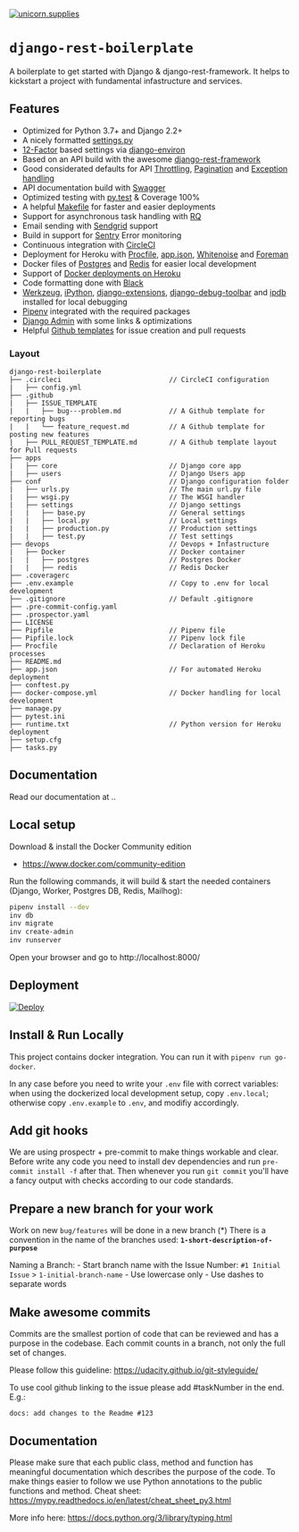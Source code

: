[![unicorn.supplies](https://img.shields.io/badge/made%20by-Automagically-blue.svg)](https://www.unicorn.supplies/)

# `django-rest-boilerplate`

A boilerplate to get started with Django & django-rest-framework. It helps to kickstart a project with fundamental infastructure and services. 

## Features

* Optimized for Python 3.7+ and Django 2.2+
* A nicely formatted [settings.py](https://docs.djangoproject.com/en/2.2/ref/settings/)
* [12-Factor](12factor.net) based settings via [django-environ](12factor.net)
* Based on an API build with the awesome [django-rest-framework](https://www.django-rest-framework.org)
* Good considerated defaults for API [Throttling](https://www.django-rest-framework.org/api-guide/throttling/), [Pagination](https://www.django-rest-framework.org/api-guide/pagination/) and [Exception handling](https://www.django-rest-framework.org/api-guide/exceptions/)
* API documentation build with [Swagger](https://swagger.io)
* Optimized testing with [py.test](https://docs.pytest.org/en/latest/) & Coverage 100%
* A helpful [Makefile](https://en.wikipedia.org/wiki/Make_(software)) for faster and easier deployments
* Support for asynchronous task handling with [RQ](https://python-rq.org)
* Email sending with [Sendgrid](https://sendgrid.com) support
* Build in support for [Sentry](https://sentry.io) Error monitoring
* Continuous integration with [CircleCI](https://circleci.com)
* Deployment for Heroku with [Procfile](https://devcenter.heroku.com/articles/procfile), [app.json](https://devcenter.heroku.com/articles/app-json-schema), [Whitenoise](https://devcenter.heroku.com/articles/django-assets) and [Foreman](https://devcenter.heroku.com/articles/heroku-local#run-your-app-locally-using-foreman)
* Docker files of [Postgres](https://www.postgresql.org) and [Redis](https://redis.io) for easier local development 
* Support of [Docker deployments on Heroku](https://devcenter.heroku.com/categories/deploying-with-docker)
* Code formatting done with [Black](https://www.mattlayman.com/blog/2018/python-code-black/)
* [Werkzeug](https://github.com/joeyespo/django-werkzeug), [iPython](https://ipython.org/install.html), [django-extensions](https://github.com/django-extensions/django-extensions), [django-debug-toolbar](https://github.com/jazzband/django-debug-toolbar) and [ipdb](https://pypi.org/project/ipdb/) installed for local debugging
* [Pipenv](https://github.com/pypa/pipenv) integrated with the required packages
* [Django Admin](https://docs.djangoproject.com/en/2.2/ref/contrib/admin/) with some links & optimizations
* Helpful [Github templates](https://help.github.com/en/articles/about-issue-and-pull-request-templates) for issue creation and pull requests 

### Layout

```
django-rest-boilerplate
├── .circleci                           // CircleCI configuration
|   ├── config.yml                      
├── .github                             
|   ├── ISSUE_TEMPLATE                  
|   |   ├── bug---problem.md            // A Github template for reporting bugs
|   |   └── feature_request.md          // A Github template for posting new features
|   ├── PULL_REQUEST_TEMPLATE.md        // A Github template layout for Pull requests
├── apps                                
|   ├── core                            // Django core app
|   ├── users                           // Django Users app
├── conf                                // Django configuration folder
|   ├── urls.py                         // The main url.py file
|   ├── wsgi.py                         // The WSGI handler
|   ├── settings                        // Django settings
|   |   ├── base.py                     // General settings
|   |   ├── local.py                    // Local settings
|   |   ├── production.py               // Production settings
|   |   ├── test.py                     // Test settings
├── devops                              // Devops + Infastructure
|   ├── Docker                          // Docker container
|   |   ├── postgres                    // Postgres Docker
|   |   ├── redis                       // Redis Docker
├── .coveragerc                         
├── .env.example                        // Copy to .env for local development                  
├── .gitignore                          // Default .gitignore                         
├── .pre-commit-config.yaml                         
├── .prospector.yaml                         
├── LICENSE                         
├── Pipfile                             // Pipenv file                      
├── Pipfile.lock                        // Pipenv lock file                         
├── Procfile                            // Declaration of Heroku processes                       
├── README.md                         
├── app.json                            // For automated Heroku deployment                         
├── conftest.py                         
├── docker-compose.yml                  // Docker handling for local development                        
├── manage.py                         
├── pytest.ini                         
├── runtime.txt                         // Python version for Heroku deployment                         
├── setup.cfg                         
├── tasks.py                                             
```

## Documentation

Read our documentation at ..

## Local setup

Download & install the Docker Community edition
* https://www.docker.com/community-edition

Run the following commands, it will build & start the needed containers (Django, Worker, Postgres DB, Redis, Mailhog):

```bash
pipenv install --dev
inv db
inv migrate
inv create-admin
inv runserver
```



Open your browser and go to http://localhost:8000/

## Deployment

[![Deploy](https://www.herokucdn.com/deploy/button.svg)](https://heroku.com/deploy?template=https://github.com/pixelpassion/django-rest-boilerplate)

## Install & Run Locally

This project contains docker integration. You can run it with `pipenv run go-docker`.

In any case before you need to write your `.env` file with correct variables: when using the dockerized
local development setup, copy `.env.local`; otherwise copy `.env.example` to `.env`, and modifiy
accordingly.


## Add git hooks

We are using prospectr + pre-commit to make things workable and clear. Before write any code you need to install
dev dependencies and run `pre-commit install -f` after that. Then whenever you run `git commit` you'll have a fancy
output with checks according to our code standards.

## Prepare a new branch for your work

Work on new `bug/features` will be done in a new branch (*)
There is a convention in the name of the branches used:
**`1-short-description-of-purpose`**

Naming a Branch:
    - Start branch name with the Issue Number: `#1 Initial Issue` > `1-initial-branch-name`
    - Use lowercase only
    - Use dashes to separate words

## Make awesome commits

Commits are the smallest portion of code that can be reviewed and has a
purpose in the codebase. Each commit counts in a branch, not only the full set
of changes.

Please follow this guideline:
https://udacity.github.io/git-styleguide/

To use cool github linking to the issue please add #taskNumber in the end. E.g.:

`docs: add changes to the Readme #123`

## Documentation

Please make sure that each public class, method and function has meaningful documentation which describes the purpose of the code.
To make things easier to follow we use Python annotations to the public functions and method.
Cheat sheet:
https://mypy.readthedocs.io/en/latest/cheat_sheet_py3.html

More info here:
https://docs.python.org/3/library/typing.html


